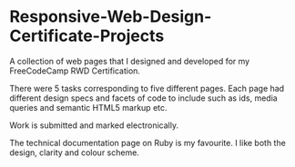 # Responsive-Web-Design-Certificate-Projects
A collection of web pages that I designed and developed for my FreeCodeCamp RWD Certification.

There were 5 tasks corresponding to five different pages. 
Each page had different design specs and facets of code to include such as ids, media queries and semantic HTML5 markup etc.

Work is submitted and marked electronically.

The technical documentation page on Ruby is my favourite. I like both the design, clarity and colour scheme.

